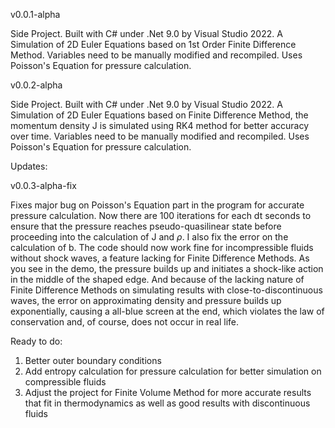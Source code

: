 v0.0.1-alpha

Side Project. Built with C# under .Net 9.0 by Visual Studio 2022. A Simulation of 2D Euler Equations based on 1st Order Finite Difference Method. Variables need to be manually modified and recompiled. Uses Poisson's Equation for pressure calculation.

v0.0.2-alpha

Side Project. Built with C# under .Net 9.0 by Visual Studio 2022. A Simulation of 2D Euler Equations based on Finite Difference Method, the momentum density J is simulated using RK4 method for better accuracy over time. Variables need to be manually modified and recompiled. Uses Poisson's Equation for pressure calculation.

Updates:

v0.0.3-alpha-fix

Fixes major bug on Poisson's Equation part in the program for accurate pressure calculation. Now there are 100 iterations for each dt seconds to ensure that the pressure reaches pseudo-quasilinear state before proceeding into the calculation of J and $\rho$. I also fix the error on the calculation of b. The code should now work fine for incompressible fluids without shock waves, a feature lacking for Finite Difference Methods. As you see in the demo, the pressure builds up and initiates a shock-like action in the middle of the shaped edge. And because of the lacking nature of Finite Difference Methods on simulating results with close-to-discontinuous waves, the error on approximating density and pressure builds up exponentially, causing a all-blue screen at the end, which violates the law of conservation and, of course, does not occur in real life. 

Ready to do:

1. Better outer boundary conditions
2. Add entropy calculation for pressure calculation for better simulation on compressible fluids
3. Adjust the project for Finite Volume Method for more accurate results that fit in thermodynamics as well as good results with discontinuous fluids
